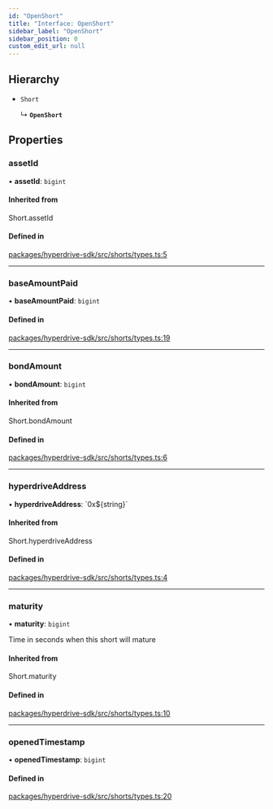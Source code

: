 ```yaml
---
id: "OpenShort"
title: "Interface: OpenShort"
sidebar_label: "OpenShort"
sidebar_position: 0
custom_edit_url: null
---
```


## Hierarchy

- `Short`

  ↳ **`OpenShort`**

## Properties

### assetId

• **assetId**: `bigint`

#### Inherited from

Short.assetId

#### Defined in

[packages/hyperdrive-sdk/src/shorts/types.ts:5](https://github.com/delvtech/hyperdrive-monorepo/blob/75f770a/packages/hyperdrive-sdk/src/shorts/types.ts#L5)

___

### baseAmountPaid

• **baseAmountPaid**: `bigint`

#### Defined in

[packages/hyperdrive-sdk/src/shorts/types.ts:19](https://github.com/delvtech/hyperdrive-monorepo/blob/75f770a/packages/hyperdrive-sdk/src/shorts/types.ts#L19)

___

### bondAmount

• **bondAmount**: `bigint`

#### Inherited from

Short.bondAmount

#### Defined in

[packages/hyperdrive-sdk/src/shorts/types.ts:6](https://github.com/delvtech/hyperdrive-monorepo/blob/75f770a/packages/hyperdrive-sdk/src/shorts/types.ts#L6)

___

### hyperdriveAddress

• **hyperdriveAddress**: \`0x${string}\`

#### Inherited from

Short.hyperdriveAddress

#### Defined in

[packages/hyperdrive-sdk/src/shorts/types.ts:4](https://github.com/delvtech/hyperdrive-monorepo/blob/75f770a/packages/hyperdrive-sdk/src/shorts/types.ts#L4)

___

### maturity

• **maturity**: `bigint`

Time in seconds when this short will mature

#### Inherited from

Short.maturity

#### Defined in

[packages/hyperdrive-sdk/src/shorts/types.ts:10](https://github.com/delvtech/hyperdrive-monorepo/blob/75f770a/packages/hyperdrive-sdk/src/shorts/types.ts#L10)

___

### openedTimestamp

• **openedTimestamp**: `bigint`

#### Defined in

[packages/hyperdrive-sdk/src/shorts/types.ts:20](https://github.com/delvtech/hyperdrive-monorepo/blob/75f770a/packages/hyperdrive-sdk/src/shorts/types.ts#L20)
